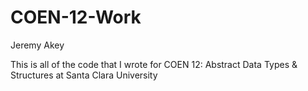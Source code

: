 # COEN-12-Work
Jeremy Akey

This is all of the code that I wrote for COEN 12: Abstract Data Types & Structures at Santa Clara University
